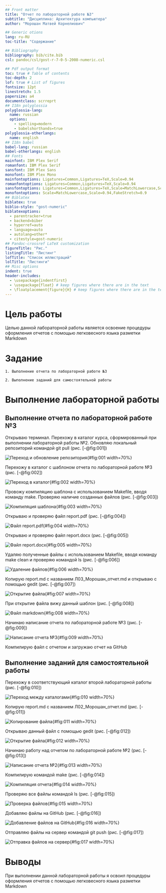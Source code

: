 ```yaml
---
## Front matter
title: "Отчет по лабораторной работе №3"
subtitle: "Дисциплина: Архитектура компьютера"
author: "Морошан Матвей Корнелиович"

## Generic otions
lang: ru-RU
toc-title: "Содержание"

## Bibliography
bibliography: bib/cite.bib
csl: pandoc/csl/gost-r-7-0-5-2008-numeric.csl

## Pdf output format
toc: true # Table of contents
toc-depth: 2
lof: true # List of figures
fontsize: 12pt
linestretch: 1.5
papersize: a4
documentclass: scrreprt
## I18n polyglossia
polyglossia-lang:
  name: russian
  options:
	- spelling=modern
	- babelshorthands=true
polyglossia-otherlangs:
  name: english
## I18n babel
babel-lang: russian
babel-otherlangs: english
## Fonts
mainfont: IBM Plex Serif
romanfont: IBM Plex Serif
sansfont: IBM Plex Sans
monofont: IBM Plex Mono
mainfontoptions: Ligatures=Common,Ligatures=TeX,Scale=0.94
romanfontoptions: Ligatures=Common,Ligatures=TeX,Scale=0.94
sansfontoptions: Ligatures=Common,Ligatures=TeX,Scale=MatchLowercase,Scale=0.94
monofontoptions: Scale=MatchLowercase,Scale=0.94,FakeStretch=0.9
## Biblatex
biblatex: true
biblio-style: "gost-numeric"
biblatexoptions:
  - parentracker=true
  - backend=biber
  - hyperref=auto
  - language=auto
  - autolang=other*
  - citestyle=gost-numeric
## Pandoc-crossref LaTeX customization
figureTitle: "Рис."
listingTitle: "Листинг"
lofTitle: "Список иллюстраций"
lolTitle: "Листинги"
## Misc options
indent: true
header-includes:
  - \usepackage{indentfirst}
  - \usepackage{float} # keep figures where there are in the text
  - \floatplacement{figure}{H} # keep figures where there are in the text
---
```


# Цель работы

Целью данной лабораторной работы является освоение процедуры оформления отчетов с помощью легковесного языка разметки Markdown

# Задание

	1. Выполнение отчета по лабораторной работе №3
	
	2. Выполнение заданий для самостоятельной работы

# Выполнение лабораторной работы

## Выполнение отчета по лабораторной работе №3

Открываю терминал. Перехожу в каталог курса, сформированный при выполнении лабораторной работы №2. Обновляю локальный репозиторий командой git pull (рис. [-@fig:001])

![Переход и обновление репозитория](image/1.png){#fig:001 width=70%}

Перехожу в каталог с шаблоном отчета по лабораторной работе №3 (рис. [-@fig:002])

![Переход в каталог](image/2.png){#fig:002 width=70%}

Провожу компиляцию шаблона с использованием Makefile, вводя команду make. Проверяю наличие созданных файлов (рис. [-@fig:003])

![Компиляция шаблона](image/3.png){#fig:003 width=70%}

Открываю и проверяю файл report.pdf (рис. [-@fig:004])

![Файл report.pdf](image/4.png){#fig:004 width=70%}

Открываю и проверяю файл report.docx (рис. [-@fig:005])

![Файл report.docx](image/5.png){#fig:005 width=70%}

Удаляю полученные файлы с использованием Makefile, вводя команду make clean и проверяю командой ls (рис. [-@fig:006])

![Удаление файлов](image/6.png){#fig:006 width=70%}

Копирую report.md с названием Л03_Морошан_отчет.md и открываю с помощью gedit (рис. [-@fig:007])

![Открытие файла](image/7.png){#fig:007 width=70%}

При открытие файла вижу данный шаблон (рис. [-@fig:008])

![Файл markdown](image/8.png){#fig:008 width=70%}

Начинаю написание отчета по лабораторной работе №3 (рис. [-@fig:009])

![Написание отчета №3](image/9.png){#fig:009 width=70%}

Компилирую файл с отчетом и загружаю отчет на GitHub

## Выполнение заданий для самостоятельной работы

Перехожу в соответствующий каталог второй лабораторной работы (рис. [-@fig:010])

![Переход между каталогами](image/10.png){#fig:010 width=70%}

Копирую report.md с названием Л02_Морошан_отчет.md (рис. [-@fig:011])

![Копирование файла](image/11.png){#fig:011 width=70%}

Открываю данный файл с помощью gedit (рис. [-@fig:012])

![Открытие файла](image/12.png){#fig:012 width=70%}

Начинаю работу над отчетом по лабораторной работе №2 (рис. [-@fig:013])

![Написание отчета №2](image/13.png){#fig:013 width=70%}

Компилирую командой make (рис. [-@fig:014])

![Компиляция отчета](image/14.png){#fig:014 width=70%}

Проверяю все файлы командой ls (рис. [-@fig:015])

![Проверка файлов](image/15.png){#fig:015 width=70%}

Добавляю файлы на GitHub (рис. [-@fig:016])

![Добавление файлов на GitHub](image/16.png){#fig:016 width=70%}

Отправляю файлы на сервер командой git push (рис. [-@fig:017])

![Отправка файлов на сервер](image/17.png){#fig:017 width=70%}

# Выводы

При выполнении данной лабораторной работы я освоил процедуры оформления отчетов с помощью легковесного языка разметки Markdown
